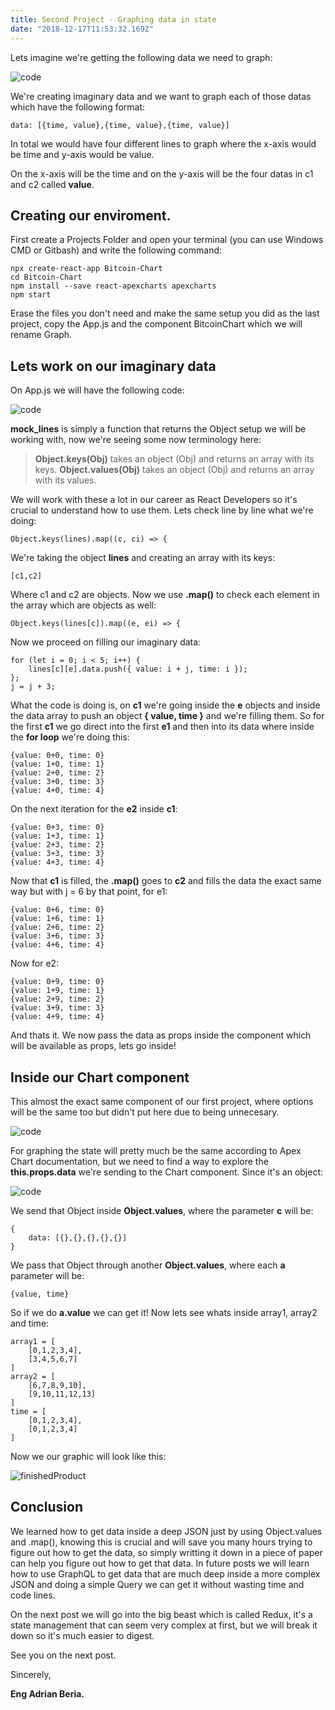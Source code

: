 ```yaml
---
title: Second Project - Graphing data in state
date: "2018-12-17T11:53:32.169Z"
---
```


Lets imagine we're getting the following data we need to graph:

![code](second-project-1.png)

We're creating imaginary data and we want to graph each of those datas which have the following format:

    data: [{time, value},{time, value},{time, value}]

In total we would have four different lines to graph where the x-axis would be time and y-axis would be value.

On the x-axis will be the time and on the y-axis will be the four datas in c1 and c2 called **value**.


## Creating our enviroment.

First create a Projects Folder and open your terminal (you can use Windows CMD or Gitbash) and write the following command:

    npx create-react-app Bitcoin-Chart
    cd Bitcoin-Chart
    npm install --save react-apexcharts apexcharts
    npm start

Erase the files you don't need and make the same setup you did as the last project, copy the App.js and the component BitcoinChart which we will rename Graph.

## Lets work on our imaginary data

On App.js we will have the following code:

![code](second-project-3.png)

**mock_lines** is simply a function that returns the Object setup we will be working with, now we're seeing some now terminology here:

> **Object.keys(Obj)**  takes an object (Obj) and returns an array with its keys.
> **Object.values(Obj)**  takes an object (Obj) and returns an array with its values.

We will work with these a lot in our career as React Developers so it's crucial to understand how to use them. Lets check line by line what we're doing:

    Object.keys(lines).map((c, ci) => {

We're taking the object **lines** and creating an array with its keys:

    [c1,c2]

Where c1 and c2 are objects. Now we use **.map()** to check each element in the array which are objects as well:

    Object.keys(lines[c]).map((e, ei) => {

Now we proceed on filling our imaginary data:

    for (let i = 0; i < 5; i++) { 
	    lines[c][e].data.push({ value: i + j, time: i }); 
	}; 
	j = j + 3;

What the code is doing is, on **c1** we're going inside the **e** objects and inside the data array to push an object **{ value, time }** and we're filling them. So for the first **c1** we go direct into the first **e1** and then into its data where inside the **for loop** we're doing this:

    {value: 0+0, time: 0}
    {value: 1+0, time: 1}
    {value: 2+0, time: 2}
    {value: 3+0, time: 3}
    {value: 4+0, time: 4}

On the next iteration for the **e2** inside **c1**:

    {value: 0+3, time: 0}
    {value: 1+3, time: 1}
    {value: 2+3, time: 2}
    {value: 3+3, time: 3}
    {value: 4+3, time: 4}

Now that **c1** is filled, the **.map()** goes to **c2** and fills the data the exact same way but with j = 6 by that point, for e1:

    {value: 0+6, time: 0}
    {value: 1+6, time: 1}
    {value: 2+6, time: 2}
    {value: 3+6, time: 3}
    {value: 4+6, time: 4}

Now for e2:

    {value: 0+9, time: 0}
    {value: 1+9, time: 1}
    {value: 2+9, time: 2}
    {value: 3+9, time: 3}
    {value: 4+9, time: 4}

And thats it. We now  pass the data as props inside the component which will be available as props, lets go inside!

## Inside our Chart component

This almost the exact same component of our first project, where options will be the same too but didn't put here due to being unnecesary.

![code](second-project-4.png)

For graphing the state will pretty much be the same according to Apex Chart documentation, but we need to find a way to explore the **this.props.data** we're sending to the Chart component. Since it's an object:

![code](second-project-5.png)

We send that Object inside **Object.values**, where the parameter **c** will be:

    {
    	data: [{},{},{},{},{}]
    }

We pass that Object through another **Object.values**, where each **a** parameter will be:

    {value, time}

So if we do **a.value** we can get it! Now lets see whats inside array1, array2 and time:

    array1 = [
    	[0,1,2,3,4],
    	[3,4,5,6,7]
    ]
    array2 = [
    	[6,7,8,9,10],
    	[9,10,11,12,13]
    ]
    time = [
    	[0,1,2,3,4],
    	[0,1,2,3,4]
    ]

Now we our graphic will look like this:

![finishedProduct](second-project-6.png)

## Conclusion

We learned how to get data inside a deep JSON just by using Object.values and .map(), knowing this is crucial and will save you many hours trying to figure out how to get the data, so simply writting it down in a piece of paper can help you figure out how to get that data. In future posts we will learn how to use GraphQL to get data that are much deep inside a more complex JSON and doing a simple Query we can get it without wasting time and code lines.

On the next post we will go into the big beast which is called Redux, it's a state management that can seem very complex at first, but we will break it down so it's much easier to digest.

See you on the next post.

Sincerely,

**Eng Adrian Beria.**